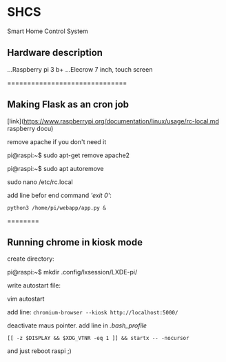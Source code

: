 # SHCS
Smart Home Control System

## Hardware description
...Raspberry pi 3 b+
...Elecrow 7 inch, touch screen


==============================
## Making Flask as an cron job

[link](https://www.raspberrypi.org/documentation/linux/usage/rc-local.md raspberry docu)

remove apache if you don't need it

 pi@raspi:\~$ sudo apt-get remove apache2

 pi@raspi:\~$ sudo apt autoremove

sudo nano /etc/rc.local

add line befor end command *'exit 0'*:

`python3 /home/pi/webapp/app.py &`

========
## Running chrome in kiosk mode

create directory:

 pi@raspi:\~$ mkdir .config/lxsession/LXDE-pi/

write autostart file:

vim autostart

add line:
`chromium-browser --kiosk http://localhost:5000/`

deactivate maus pointer. add line in *.bash_profile*

`[[ -z $DISPLAY && $XDG_VTNR -eq 1 ]] && startx -- -nocursor`

and just reboot raspi ;)
